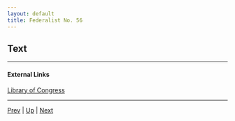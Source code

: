 ```yaml
---
layout: default
title: Federalist No. 56
---
```


## Text

---
#### External Links
[Library of Congress]()

---

[Prev](55.md) | [Up](README.md) | [Next](57.md)
